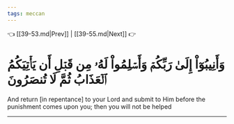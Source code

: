 ```yaml
---
tags: meccan
---
```


👈 [[39-53.md|Prev]] | [[39-55.md|Next]] 👉

# وَأَنِيبُوٓاْ إِلَىٰ رَبِّكُمۡ وَأَسۡلِمُواْ لَهُۥ مِن قَبۡلِ أَن يَأۡتِيَكُمُ ٱلۡعَذَابُ ثُمَّ لَا تُنصَرُونَ

And return [in repentance] to your Lord and submit to Him before the punishment comes upon you; then you will not be helped

---


